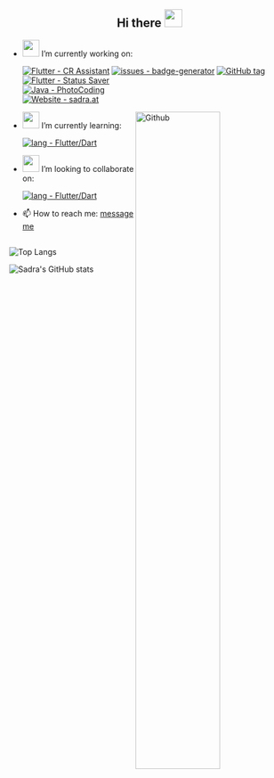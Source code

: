 <h2 align="Center">  Hi there <img src="https://user-images.githubusercontent.com/31988724/130261151-752ea87e-3adc-4788-a126-2a183d9a8ca9.gif" width="32"> </h3>



 

- <img src="https://media.giphy.com/media/WUlplcMpOCEmTGBtBW/giphy.gif" width="30"> I’m currently working on:   


     [![Flutter - CR Assistant](https://img.shields.io/badge/Flutter-CR_Assistant-2ea44f?logo=flutter&logoColor=blue)](https://github.com/xsadra/clash-royale-assistant)
     [![issues - badge-generator](https://img.shields.io/github/issues/xsadra/clash-royale-assistant)](https://github.com/xsadra/clash-royale-assistant/issues)
     [![GitHub tag](https://img.shields.io/github/tag/xsadra/clash-royale-assistant?include_prereleases=&sort=semver)](https://github.com/xsadra/clash-royale-assistant/releases/)
     <br>
     [![Flutter - Status Saver](https://img.shields.io/badge/Flutter-Status_Saver-2ea44f?logo=flutter&logoColor=blue)](https://github.com/xsadra/whatsapp-status-saver)
      <!-- [![issues - badge-generator](https://img.shields.io/github/issues/xsadra/whatsapp-status-saver)](https://github.com/xsadra/whatsapp-status-saver/issues) --> <br>
     [![Java - PhotoCoding](https://img.shields.io/badge/Java-PhotoCoding-blue?logo=Java&logoColor=white)](https://github.com/xsadra/clash-royale-assistant)<br>
     [![Website - sadra.at](https://img.shields.io/badge/Website-sadra.at-important?logo=php&logoColor=lightblue)](https://github.com/xsadra/clash-royale-assistant)
     

 <!--   ![Readme Card](https://github-readme-stats.vercel.app/api/pin/?username=xsadra&repo=whatsapp-status-saver) -->
  <img top="10%" width="55%" align="right" alt="Github" src="https://raw.githubusercontent.com/onimur/.github/master/.resources/git-header.svg" />
  
- <img src="https://user-images.githubusercontent.com/31988724/130283762-77d956e9-87fa-42cb-a96c-61d2cb1b0dc5.png" width="30">  I’m currently learning:

     [![lang - Flutter/Dart](https://img.shields.io/badge/lang-Flutter%2FDart-2ea44f?logo=flutter&logoColor=blue)](https://github.com/xsadra/clash-royale-assistant)

- <img src="https://user-images.githubusercontent.com/31988724/130284278-c776bd2e-4d31-444a-a6c5-704bcdbf7eee.gif" width="30">  I’m looking to collaborate on:

     [![lang - Flutter/Dart](https://img.shields.io/badge/Project-Flutter-2ea44f?logo=flutter&logoColor=blue)](https://github.com/xsadra/clash-royale-assistant)

- 📫 How to reach me: [message me](https://sadra.at/c)

<h2 align="Center"> </h3>

<!--  ![Sadra's wakatime stats](https://github-readme-stats.vercel.app/api/wakatime?username=xsadra)  -->

![Top Langs](https://github-readme-stats.vercel.app/api/top-langs/?username=xsadra&hide=shell,batchfile,css,objective-c&langs_count=8&layout=compact)



![Sadra's GitHub stats](https://github-readme-stats.vercel.app/api?username=xsadra&hide=contribs&count_private=true&show_icons=true&show_owner=true)

